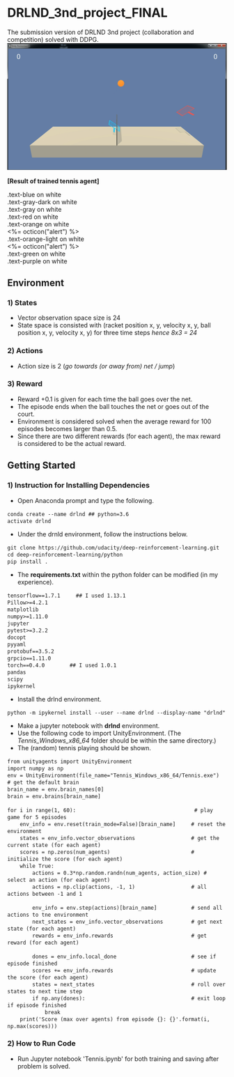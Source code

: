 # DRLND_3nd_project_FINAL
The submission version of DRLND 3nd project (collaboration and competition) solved with DDPG.
![](tennis_trained_result.gif) 

**[Result of trained tennis agent]** 

<div class="text-blue mb-2">
  .text-blue on white
</div>
<div class="text-gray-dark mb-2">
  .text-gray-dark on white
</div>
<div class="text-gray mb-2">
  .text-gray on white
</div>
<div class="text-red mb-2">
  .text-red on white
</div>
<div class="text-orange mb-2">
  .text-orange on white
</div>
<span class="float-left text-red tooltipped tooltipped-n" aria-label="Does not meet accessibility standards"><%= octicon("alert") %></span>
<div class="text-orange-light mb-2">
  .text-orange-light on white
</div>
<span class="float-left text-red tooltipped tooltipped-n" aria-label="Does not meet accessibility standards"><%= octicon("alert") %></span>
<div class="text-green mb-2 ml-4">
  .text-green on white
</div>
<div class="text-purple mb-2">
  .text-purple on white
</div>

## Environment

### 1) States
* Vector observation space size is 24
* State space is consisted with (racket position x, y, velocity x, y, ball position x, y, velocity x, y) for three time steps
   *hence 8x3 = 24*
   

### 2) Actions
* Action size is 2 (*go towards (or away from) net / jump*)

### 3) Reward
* Reward +0.1 is given for each time the ball goes over the net.
* The episode ends when the ball touches the net or goes out of the court.
* Environment is considered solved when the average reward for 100 episodes becomes larger than 0.5.
* Since there are two different rewards (for each agent), the max reward is considered to be the actual reward.

## Getting Started

### 1) Instruction for Installing Dependencies
* Open Anaconda prompt and type the following.
```
conda create --name drlnd ## python=3.6 
activate drlnd
```

* Under the drnld environment, follow the instructions below.
```
git clone https://github.com/udacity/deep-reinforcement-learning.git
cd deep-reinforcement-learning/python
pip install .  
```

* The **requirements.txt** within the python folder can be modified (in my experience).
```
tensorflow==1.7.1     ## I used 1.13.1
Pillow>=4.2.1
matplotlib
numpy>=1.11.0
jupyter
pytest>=3.2.2
docopt
pyyaml
protobuf==3.5.2
grpcio==1.11.0
torch==0.4.0        ## I used 1.0.1
pandas
scipy
ipykernel
```

* Install the drlnd environment.
```
python -m ipykernel install --user --name drlnd --display-name "drlnd"
```

* Make a jupyter notebook with **drlnd** environment. 
* Use the following code to import UnityEnvironment. (The *Tennis_Windows_x86_64* folder should be within the same directory.)
* The (random) tennis playing should be shown. 
```
from unityagents import UnityEnvironment
import numpy as np
env = UnityEnvironment(file_name="Tennis_Windows_x86_64/Tennis.exe")
# get the default brain
brain_name = env.brain_names[0]
brain = env.brains[brain_name]

for i in range(1, 60):                                      # play game for 5 episodes
    env_info = env.reset(train_mode=False)[brain_name]     # reset the environment    
    states = env_info.vector_observations                  # get the current state (for each agent)
    scores = np.zeros(num_agents)                          # initialize the score (for each agent)
    while True:
        actions = 0.3*np.random.randn(num_agents, action_size) # select an action (for each agent)
        actions = np.clip(actions, -1, 1)                  # all actions between -1 and 1
     
        env_info = env.step(actions)[brain_name]           # send all actions to tne environment
        next_states = env_info.vector_observations         # get next state (for each agent)
        rewards = env_info.rewards                         # get reward (for each agent)

        dones = env_info.local_done                        # see if episode finished
        scores += env_info.rewards                         # update the score (for each agent)
        states = next_states                               # roll over states to next time step
        if np.any(dones):                                  # exit loop if episode finished
            break
    print('Score (max over agents) from episode {}: {}'.format(i, np.max(scores)))
```

 
### 2) How to Run Code
* Run Jupyter notebook 'Tennis.ipynb' for both training and saving after problem is solved.

